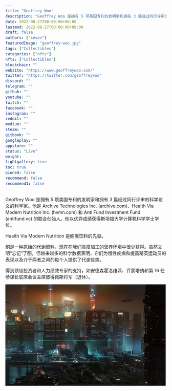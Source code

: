```yaml
---
title: "Geoffrey Woo"
description: "Geoffrey Woo 是拥有 5 项美国专利的发明家和拥有 3 篇经过同行评审的科学论文的科学家。"
date: 2022-08-27T00:00:00+08:00
lastmod: 2022-08-27T00:00:00+08:00
draft: false
authors: ["seven"]
featuredImage: "geoffrey-woo.jpg"
tags: ["Collectibles"]
categories: ["nfts"]
nfts: ["Collectibles"]
blockchain: ""
website: "https://www.geoffreywoo.com/"
twitter: "https://twitter.com/geoffreywoo"
discord: ""
telegram: ""
github: ""
youtube: ""
twitch: ""
facebook: ""
instagram: ""
reddit: ""
medium: ""
steam: ""
gitbook: ""
googleplay: ""
appstore: ""
status: "Live"
weight: 
lightgallery: true
toc: true
pinned: false
recommend: false
recommend1: false
---
```

Geoffrey Woo 是拥有 5 项美国专利的发明家和拥有 3 篇经过同行评审的科学论文的科学家。他是 Archive Technologies Inc. (archive.com)、Health Via Modern Nutrition Inc. (hvmn.com) 和 Anti Fund Investment Fund (antifund.vc) 的联合创始人。他以优异成绩获得斯坦福大学计算机科学学士学位。

Health Via Modern Nutrition 是酮类饮料的先驱。

酮是一种原始的代谢燃料，现在在我们高度加工的营养环境中很少获得。虽然文明“忘记”了酮，但越来越多的科学数据表明，它们为慢性疾病和提高精英运动员的表现以及介于两者之间的每个人提供了代谢优势。

得到顶级投资者和人力绩效专家的支持，如安德森霍洛维茨、乔蒙塔纳和第 16 任参谋长联席会议主席彼得佩斯将军（退休）。

![nft](1661540191348.png)